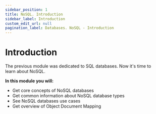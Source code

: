```yaml
---
sidebar_position: 1
title: NoSQL. Introduction
sidebar_label: Introduction
custom_edit_url: null
pagination_label: Databases. NoSQL - Introduction
---
```


# Introduction

The previous module was dedicated to SQL databases. Now it's time to learn about NoSQL.

**In this module you will:**
- Get core concepts of NoSQL databases
- Get common information about NoSQL database types
- See NoSQL databases use cases
- Get overview of Object Document Mapping